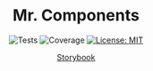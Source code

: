 <div align="center">

# Mr. Components

![Tests](https://github.com/carlosdevpereira/mr-components/actions/workflows/main.yml/badge.svg)
![Coverage](https://img.shields.io/codecov/c/github/carlosdevpereira/mr-components?label=Coverage&token=UD340F6YOJ)
[![License: MIT](https://img.shields.io/badge/License-MIT-brightgreen)](https://opensource.org/licenses/MIT)

[Storybook](https://storybook.carlosdevpereira.com)
</div>
